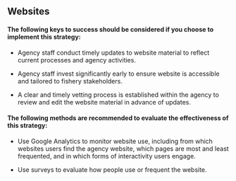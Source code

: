 ## Websites
#### The following keys to success should be considered if you choose to implement this strategy:
- Agency staff conduct timely updates to website material to reflect current processes and agency activities.

- Agency staff invest significantly early to ensure website is accessible and tailored to fishery stakeholders.

- A clear and timely vetting process is established within the agency to review and edit the website material in advance of updates.

#### The following methods are recommended to evaluate the effectiveness of this strategy:
- Use Google Analytics to monitor website use, including from which websites users find the agency website, which pages are most and least frequented, and in which forms of interactivity users engage.

- Use surveys to evaluate how people use or frequent the website.